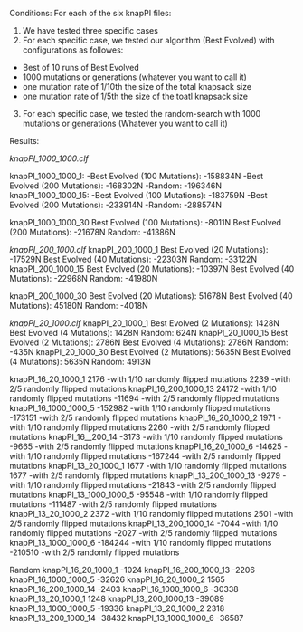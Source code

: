 Conditions: For each of the six knapPI files: 
1. We have tested three specific cases 
2. For each specific case, we tested our algorithm (Best Evolved) 
with configurations as followes:
 - Best of 10 runs of Best Evolved
 - 1000 mutations or generations (whatever you want to call it)
 - one mutation rate of 1/10th the size of the total knapsack size
 - one mutation rate of 1/5th the size of the toatl knapsack size
3. For each specific case, we tested the random-search with 1000
mutations or generations (Whatever you want to call it)


Results:

*knapPI_1000_1000.clf*

knapPI_1000_1000_1:
-Best Evolved (100 Mutations): -158834N
-Best Evolved (200 Mutations): -168302N
-Random: -196346N
knapPI_1000_1000_15:
-Best Evolved (100 Mutations): -183759N
-Best Evolved (200 Mutations): -233914N
-Random: -288574N

knapPI_1000_1000_30
Best Evolved (100 Mutations): -8011N
Best Evolved (200 Mutations): -21678N
Random: -41386N

*knapPI_200_1000.clf*
knapPI_200_1000_1
Best Evolved (20 Mutations): -17529N
Best Evolved (40 Mutations): -22303N
Random: -33122N
knapPI_200_1000_15
Best Evolved (20 Mutations): -10397N
Best Evolved (40 Mutations): -22968N
Random: -41980N

knapPI_200_1000_30
Best Evolved (20 Mutations): 51678N
Best Evolved (40 Mutations): 45180N
Random: -4018N

*knapPI_20_1000.clf*
knapPI_20_1000_1
Best Evolved (2 Mutations): 1428N
Best Evolved (4 Mutations): 1428N
Random: 624N
knapPI_20_1000_15
Best Evolved (2 Mutations): 2786N
Best Evolved (4 Mutations): 2786N
Random: -435N
knapPI_20_1000_30
Best Evolved (2 Mutations): 5635N
Best Evolved (4 Mutations): 5635N
Random: 4913N


knapPI_16_20_1000_1
2176 		-with 1/10 randomly flipped mutations
2239 		-with 2/5 randomly flipped mutations
knapPI_16_200_1000_13
24172 		-with 1/10 randomly flipped mutations
-11694 	-with 2/5 randomly flipped mutations
knapPI_16_1000_1000_5
-152982 	-with 1/10 randomly flipped mutations
-173151 	-with 2/5 randomly flipped mutations
knapPI_16_20_1000_2
1971 		-with 1/10 randomly flipped mutations
2260 		-with 2/5 randomly flipped mutations
knapPI_16__200_14
-3173 		-with 1/10 randomly flipped mutations
-9665 		-with 2/5 randomly flipped mutations
knapPI_16_20_1000_6
-14625 	-with 1/10 randomly flipped mutations
-167244  	-with 2/5 randomly flipped mutations
knapPI_13_20_1000_1
1677		-with 1/10 randomly flipped mutations
1677		-with 2/5 randomly flipped mutations
knapPI_13_200_1000_13
-9279		-with 1/10 randomly flipped mutations
-21843		-with 2/5 randomly flipped mutations
knapPI_13_1000_1000_5
-95548		-with 1/10 randomly flipped mutations
-111487	-with 2/5 randomly flipped mutations
knapPI_13_20_1000_2
2372		-with 1/10 randomly flipped mutations
2501		-with 2/5 randomly flipped mutations
knapPI_13_200_1000_14
-7044		-with 1/10 randomly flipped mutations
-2027		-with 2/5 randomly flipped mutations
knapPI_13_1000_1000_6
-184244	-with 1/10 randomly flipped mutations
-210510	-with 2/5 randomly flipped mutations


Random
knapPI_16_20_1000_1
-1024
knapPI_16_200_1000_13
-2206
knapPI_16_1000_1000_5
-32626
knapPI_16_20_1000_2
1565
knapPI_16_200_1000_14
-2403
knapPI_16_1000_1000_6
-30338
knapPI_13_20_1000_1
1248
knapPI_13_200_1000_13
-39089
knapPI_13_1000_1000_5
-19336
knapPI_13_20_1000_2
2318
knapPI_13_200_1000_14
-38432
knapPI_13_1000_1000_6
-36587
